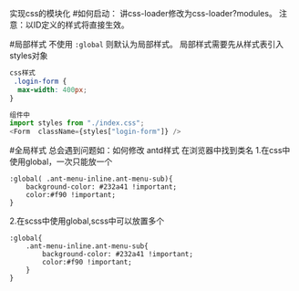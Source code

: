 实现css的模块化
#如何启动：
讲css-loader修改为css-loader?modules。
注意：以ID定义的样式将直接生效。

#局部样式
不使用 `:global` 则默认为局部样式。
局部样式需要先从样式表引入styles对象
```css 
css样式
 .login-form {
  max-width: 400px;
}
```
```javascript
组件中
import styles from "./index.css";
<Form  className={styles["login-form"]} />
```
#全局样式
总会遇到问题如：如何修改 antd样式
在浏览器中找到类名
1.在css中使用global，一次只能放一个

	:global( .ant-menu-inline.ant-menu-sub){
		background-color: #232a41 !important;
		color:#f90 !important;
	}
2.在scss中使用global,scss中可以放置多个

	:global{
		.ant-menu-inline.ant-menu-sub{
			background-color: #232a41 !important;
			color:#f90 !important;
		}
	}